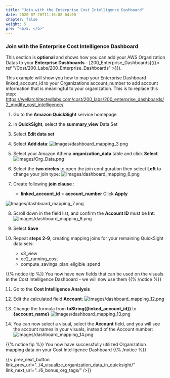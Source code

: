 ```yaml
---
title: "Join with the Enterprise Cost Intelligence Dashboard"
date: 2020-07-26T11:16:08-04:00
chapter: false
weight: 5
pre: "<b>5. </b>"
---
```


### Join with the Enterprise Cost Intelligence Dashboard


This section is **optional** and shows how you can add your AWS Organization Datas to your **Enterprise Dashboards** - [200_Enterprise_Dashboards]({{< ref "/Cost/200_Labs/200_Enterprise_Dashboards" >}}).

This example will show you how to map your Enterprise Dashboard linked_account_id to your Organizations account_number to add account information that is meaningful to your organization.
This is to replace this step: https://wellarchitectedlabs.com/cost/200_labs/200_enterprise_dashboards/2_modify_cost_intelligence/. 

1. Go to the **Amazon QuickSight** service homepage

2. In **QuickSight**, select the **summary_view** Data Set

3. Select **Edit data set**

4. Select **Add data**:
![Images/dashboard_mapping_3.png](/Cost/300_Organization_Data_CUR_Connection/Images/dashboard_mapping_3.png)

5. Select your Amazon Athena **organization_data** table and click **Select**
![Images/Org_Data.png](/Cost/300_Organization_Data_CUR_Connection/Images/Org_Data.png)

6. Select the **two circles** to open the join configuration then select **Left** to change your join type:
![Images/dashboard_mapping_6.png](/Cost/300_Organization_Data_CUR_Connection/Images/dashboard_mapping_6.png)

7. Create following **join clause** :
	- **linked_account_id** = **account_number**
Click **Apply**

![Images/dashboard_mapping_7.png](/Cost/300_Organization_Data_CUR_Connection/Images/dashboard_mapping_7.png)

8. Scroll down in the field list, and confirm the **Account ID** must be **Int**:
![Images/dashboard_mapping_8.png](/Cost/300_Organization_Data_CUR_Connection/Images/dashboard_mapping_8.png)

9. Select **Save**

10. Repeat **steps 2-9**, creating mapping joins for your remaining QuickSight data sets:

	- s3_view
	- ec2_running_cost
    - compute_savings_plan_eligible_spend

{{% notice tip %}}
You now have new fields that can be used on the visuals in the Cost Intelligence Dashboard - we will now use them
{{% /notice %}}

11. Go to the **Cost Intelligence Analysis**

12. Edit the calculated field **Account**:
![Images/dashboard_mapping_12.png](/Cost/300_Organization_Data_CUR_Connection/Images/dashboard_mapping_12.png)

13. Change the formula from **toString({linked_account_id})** to **{account_name}**
![Images/dashboard_mapping_13.png](/Cost/300_Organization_Data_CUR_Connection/Images/dashboard_mapping_13.png)

14. You can now select a visual, select the **Account** field, and you will see the account names in your visuals, instead of the Account number:
![Images/dashboard_mapping_14.png](/Cost/300_Organization_Data_CUR_Connection/Images/dashboard_mapping_14.png)


{{% notice tip %}}
You now have successfully utilized Organization mapping data on your Cost Intelligence Dashboard
{{% /notice %}}


{{< prev_next_button link_prev_url="../4_visualize_organization_data_in_quicksight/" link_next_url="../6_bonus_org_tags/" />}}

